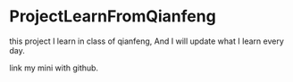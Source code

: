 # ProjectLearnFromQianfeng
this project I learn in class of qianfeng, And I will update what I Iearn every day.

link my mini with github.
